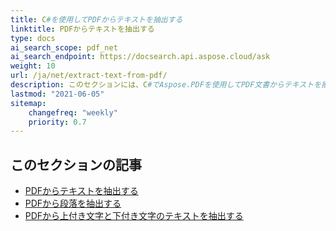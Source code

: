 ```yaml
---
title: C#を使用してPDFからテキストを抽出する
linktitle: PDFからテキストを抽出する
type: docs
ai_search_scope: pdf_net
ai_search_endpoint: https://docsearch.api.aspose.cloud/ask
weight: 10
url: /ja/net/extract-text-from-pdf/
description: このセクションには、C#でAspose.PDFを使用してPDF文書からテキストを抽出する記事が含まれています。
lastmod: "2021-06-05"
sitemap:
    changefreq: "weekly"
    priority: 0.7
---
```

## このセクションの記事

- [PDFからテキストを抽出する](/pdf/net/extract-text-from-all-pdf/)
- [PDFから段落を抽出する](/pdf/net/extract-paragraph-from-pdf/)
- [PDFから上付き文字と下付き文字のテキストを抽出する](/pdf/net/extract-superscripts-subscripts-from-pdf/)